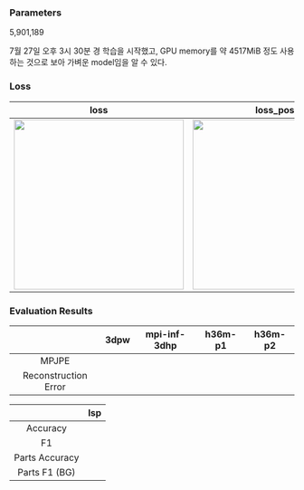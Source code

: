 ### Parameters 

5,901,189


7월 27일 오후 3시 30분 경 학습을 시작했고, GPU memory를 약 4517MiB 정도 사용하는 것으로 보아 가벼운 model임을 알 수 있다. 


### Loss
| loss | loss_pose | loss_betas | loss_keypoints | loss_shape |
|:---:|:---:|:---:|:---:|:---:|
|<img src="" width="300"> | <img src="" width="300"> | <img src="" width="300"> | <img src="" width="300"> | <img src="" width="300">| 


### Evaluation Results

|  | 3dpw | mpi-inf-3dhp | h36m-p1 | h36m-p2 |
|:--:|:--:|:--:|:--:|:--:|
| MPJPE |  |  |  |  |
| Reconstruction Error |  |  |  |  | 


| | lsp | 
|:--:|:--:|
| Accuracy |  |
| F1 |  |
| Parts Accuracy |  |
| Parts F1 (BG) |  | 
